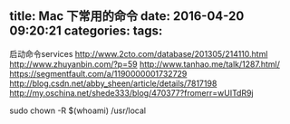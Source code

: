 title: Mac 下常用的命令
date: 2016-04-20 09:20:21
categories:
tags:
---

启动命令services
http://www.2cto.com/database/201305/214110.html
http://www.zhuyanbin.com/?p=59
http://www.tanhao.me/talk/1287.html/
https://segmentfault.com/a/1190000001732729
http://blog.csdn.net/abby_sheen/article/details/7817198
http://my.oschina.net/shede333/blog/470377?fromerr=wUITdR9j

sudo chown -R $(whoami) /usr/local